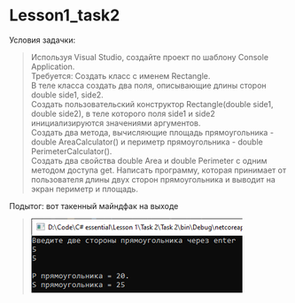 # Lesson1_task2
Условия задачки:
>Используя Visual Studio, создайте проект по шаблону Console Application.  
Требуется: Создать класс с именем Rectangle.  
В теле класса создать два поля, описывающие длины сторон double side1, side2.   
Создать пользовательский конструктор Rectangle(double side1, double side2), в теле которого поля side1 и side2 инициализируются значениями аргументов.  
Создать два метода, вычисляющие площадь прямоугольника - double AreaCalculator() и периметр прямоугольника - double PerimeterCalculator().  
Создать два свойства double Area и double Perimeter с одним методом доступа get. 
Написать программу, которая принимает от пользователя длины двух сторон прямоугольника и выводит на экран периметр и площадь. 


Подытог: вот такенный майндфак на выходе
>![](Task%202/Program_output.png)

